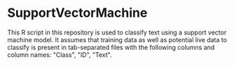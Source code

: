 # SupportVectorMachine

This R script in this repository is used to classify text using a support vector machine model. 
It assumes that training data as well as potential live data to classify is present in tab-separated files with the following columns and column names: "Class", "ID", "Text".
